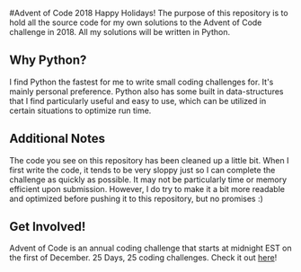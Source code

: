 #Advent of Code 2018
Happy Holidays! The purpose of this repository is to hold all the source code for my own solutions to the Advent of Code challenge in 2018. All my solutions will be written in Python.

## Why Python?
I find Python the fastest for me to write small coding challenges for. It's mainly personal preference. Python also has some built in data-structures that I find particularly useful and easy to use, which can be utilized in certain situations to optimize run time.

## Additional Notes
The code you see on this repository has been cleaned up a little bit. When I first write the code, it tends to be very sloppy just so I can complete the challenge as quickly as possible. It may not be particularly time or memory efficient upon submission. However, I do try to make it a bit more readable and optimized before pushing it to this repository, but no promises :)

## Get Involved!
Advent of Code is an annual coding challenge that starts at midnight EST on the first of December. 25 Days, 25 coding challenges. Check it out [here](https://adventofcode.com)!

